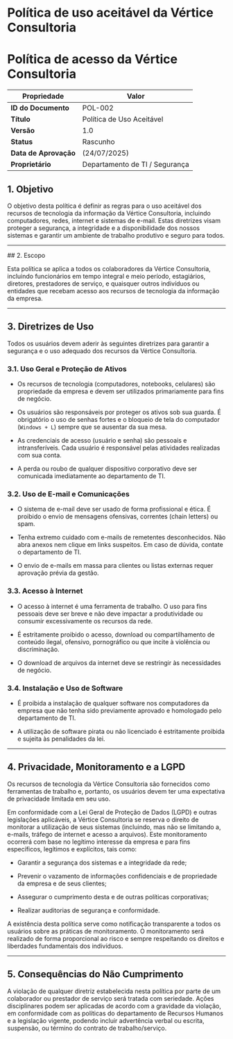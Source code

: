 # Política de uso aceitável da Vértice Consultoria



# Política de acesso da Vértice Consultoria

| Propriedade          | Valor                             |
| --------------------- | --------------------------------- |
| **ID do Documento** | POL-002                           |
| **Título** | Política de Uso Aceitável    |
| **Versão** | 1.0                               |
| **Status** | Rascunho                          |
| **Data de Aprovação** | (24/07/2025)                      |
| **Proprietário** | Departamento de TI / Segurança    |



## 1. Objetivo



O objetivo desta política é definir as regras para o uso aceitável dos recursos de tecnologia da informação da Vértice Consultoria, incluindo computadores, redes, internet e sistemas de e-mail. Estas diretrizes visam proteger a segurança, a integridade e a disponibilidade dos nossos sistemas e garantir um ambiente de trabalho produtivo e seguro para todos.



---

\## 2. Escopo



Esta política se aplica a todos os colaboradores da Vértice Consultoria, incluindo funcionários em tempo integral e meio período, estagiários, diretores, prestadores de serviço, e quaisquer outros indivíduos ou entidades que recebam acesso aos recursos de tecnologia da informação da empresa.



---

## 3. Diretrizes de Uso



Todos os usuários devem aderir às seguintes diretrizes para garantir a segurança e o uso adequado dos recursos da Vértice Consultoria.



### 3.1. Uso Geral e Proteção de Ativos

* Os recursos de tecnologia (computadores, notebooks, celulares) são propriedade da empresa e devem ser utilizados primariamente para fins de negócio.

* Os usuários são responsáveis por proteger os ativos sob sua guarda. É obrigatório o uso de senhas fortes e o bloqueio de tela do computador (`Windows + L`) sempre que se ausentar da sua mesa.

* As credenciais de acesso (usuário e senha) são pessoais e intransferíveis. Cada usuário é responsável pelas atividades realizadas com sua conta.

* A perda ou roubo de qualquer dispositivo corporativo deve ser comunicada imediatamente ao departamento de TI.



### 3.2. Uso de E-mail e Comunicações

* O sistema de e-mail deve ser usado de forma profissional e ética. É proibido o envio de mensagens ofensivas, correntes (chain letters) ou spam.

* Tenha extremo cuidado com e-mails de remetentes desconhecidos. Não abra anexos nem clique em links suspeitos. Em caso de dúvida, contate o departamento de TI.

* O envio de e-mails em massa para clientes ou listas externas requer aprovação prévia da gestão.



### 3.3. Acesso à Internet

* O acesso à internet é uma ferramenta de trabalho. O uso para fins pessoais deve ser breve e não deve impactar a produtividade ou consumir excessivamente os recursos da rede.

* É estritamente proibido o acesso, download ou compartilhamento de conteúdo ilegal, ofensivo, pornográfico ou que incite à violência ou discriminação.

* O download de arquivos da internet deve se restringir às necessidades de negócio.



### 3.4. Instalação e Uso de Software

* É proibida a instalação de qualquer software nos computadores da empresa que não tenha sido previamente aprovado e homologado pelo departamento de TI.

* A utilização de software pirata ou não licenciado é estritamente proibida e sujeita às penalidades da lei.



---

## 4. Privacidade, Monitoramento e a LGPD



Os recursos de tecnologia da Vértice Consultoria são fornecidos como ferramentas de trabalho e, portanto, os usuários devem ter uma expectativa de privacidade limitada em seu uso.



Em conformidade com a Lei Geral de Proteção de Dados (LGPD) e outras legislações aplicáveis, a Vértice Consultoria se reserva o direito de monitorar a utilização de seus sistemas (incluindo, mas não se limitando a, e-mails, tráfego de internet e acesso a arquivos). Este monitoramento ocorrerá com base no legítimo interesse da empresa e para fins específicos, legítimos e explícitos, tais como:



* Garantir a segurança dos sistemas e a integridade da rede;

* Prevenir o vazamento de informações confidenciais e de propriedade da empresa e de seus clientes;

* Assegurar o cumprimento desta e de outras políticas corporativas;

* Realizar auditorias de segurança e conformidade.



A existência desta política serve como notificação transparente a todos os usuários sobre as práticas de monitoramento. O monitoramento será realizado de forma proporcional ao risco e sempre respeitando os direitos e liberdades fundamentais dos indivíduos.



---

## 5. Consequências do Não Cumprimento



A violação de qualquer diretriz estabelecida nesta política por parte de um colaborador ou prestador de serviço será tratada com seriedade. Ações disciplinares podem ser aplicadas de acordo com a gravidade da violação, em conformidade com as políticas do departamento de Recursos Humanos e a legislação vigente, podendo incluir advertência verbal ou escrita, suspensão, ou término do contrato de trabalho/serviço.

